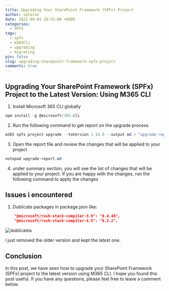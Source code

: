 ```yaml
---
title: Upgrading Your SharePoint Framework (SPFx) Project
author: valeras
date: 2022-09-01 20:55:00 +0800
categories:
  - SPFX
tags:
  - spfx
  - m365Cli
  - upgrading
  - migrating
pin: false
slug: upgrading-sharepoint-framework-spfx-project
comments: true
---
```



## Upgrading Your SharePoint Framework (SPFx) Project to the Latest Version: Using M365 CLI

1. Install Microsoft 365 CLI globally
    
```PowerShell
npm install -g @microsoft/365-cli
```

2. Run the following command to get report on the upgrade process
    
```PowerShell
m365 spfx project upgrade --toVersion 1.14.0 --output md > "upgrade-report.md"
```

3. Open the report file and review the changes that will be applied to your project
    
```PowerShell
notepad upgrade-report.md
```

4. under summary section, you will see the list of changes that will be applied to your project. If you are happy with the changes, run the following command to apply the changes

## Issues i encountered

1. Dublicate packages in package.json like: 

```json
    "@microsoft/rush-stack-compiler-3.9": "0.4.48",
    "@microsoft/rush-stack-compiler-4.5": "0.2.2",
```

![dublicates](/img/posts/dublicates.PNG)

i just removed the older version and kept the latest one.


    
## Conclusion

In this post, we have seen how to upgrade your SharePoint Framework (SPFx) project to the latest version using M365 CLI. I hope you found this post useful. If you have any questions, please feel free to leave a comment below.
